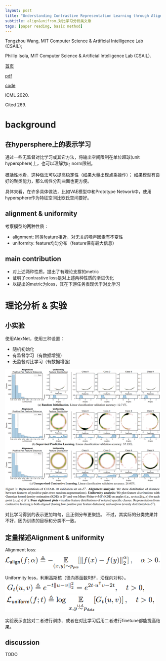 ```yaml
---
layout: post
title: "Understanding Contrastive Representation Learning through Alignment and Uniformity on the Hypersphere"
subtitle: align&unifrom,对比学习分析类文章
tags: [paper reading, basic method]
---
```


Tongzhou Wang, MIT Computer Science & Artificial Intelligence Lab (CSAIL);

Phillip Isola, MIT Computer Science & Artificial Intelligence Lab (CSAIL).

[首页](http://proceedings.mlr.press/v119/wang20k.html)

[pdf](../assets/wang20k.pdf)

[code](https://github.com/SsnL/align_uniform)

ICML 2020.

Cited 269.

# background

## 在hypersphere上的表示学习

通过一些无监督对比学习或其它方法，将输出空间限制在单位超球(unit hypersphere)上，也可以理解为$l_2$ norm限制。

概括性地看，这种做法可以提高稳定性（如果大量出现点乘操作）；
如果模型有良好的聚类能力，那么线性分割曲面也更方便。

具体来看，在许多具体做法，比如VAE模型中和Prototype Network中，使用hypersphere作为特征空间比欧氏空间要好。

## alignment & uniformity

考察模型的两种性质：
- alignment: 同类feature相近，对无关的噪声因素有不变性
- uniformity: feature均匀分布（feature保有最大信息）

## main contribution

- 对上述两种性质，提出了有理论支撑的metric
- 证明了contrastive loss是对上述两种性质的渐进优化
- 以提出的metric为loss，其在下游任务表现优于对比学习

# 理论分析 & 实验

## 小实验

使用AlexNet，使用三种设置：
- 随机初始化
- 有监督学习（有数据增强）
- 无监督对比学习（有数据增强）

![](../assets/paper_img/align&uniform.png)

对比学习得到的表示更加均匀，且正例分布更聚拢。
不过，其实际的分类效果并不好，因为训练的目标和分类不一致。

## 定量描述Alignment & uniformity

Alignment loss:
![](../assets/paper_img/alignment_loss.png)

Uniformity loss，利用高斯核（径向基函数RBF，沿径向对称）。
![](../assets/paper_img/uniformity_1.png)
![](../assets/paper_img/uniformity_2.png)

实验表示直接对二者进行训练、或者在对比学习后用二者进行finetune都能提高结果。

## discussion

TODO